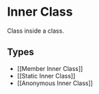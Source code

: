 # Inner Class

Class inside a class.

## Types

- [[Member Inner Class]]
- [[Static Inner Class]]
- [[Anonymous Inner Class]]
